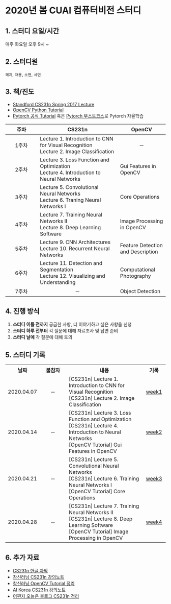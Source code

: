# 2020년 봄 CUAI 컴퓨터비전 스터디

## 1. 스터디 요일/시간

매주 화요일 오후 9시 ~

## 2. 스터디원

`혜지`, `재용`, `소현`, `세연`

## 3. 책/진도

- [Standford CS231n Spring 2017 Lecture](https://www.youtube.com/playlist?list=PLC1qU-LWwrF64f4QKQT-Vg5Wr4qEE1Zxk)
- [OpenCV Python Tutorial](https://opencv-python-tutroals.readthedocs.io/en/latest/py_tutorials/py_tutorials.html)
- [Pytorch 공식 Tutorial](https://tutorials.pytorch.kr/) 혹은 [Pytorch 부스트코스](https://www.edwith.org/boostcourse-dl-pytorch)로 Pytorch 자율학습

<table style="text-align:center;">
    <thread>
        <tr>
            <th width="20%">주차</th>
            <th width="50%">CS231n</th>
            <th width="30%">OpenCV</th>
        </tr>
    </thread>
    <tbody>
        <tr>
            <td align="center">1주차</td>            
            <td align="left">Lecture 1. Introduction to CNN for Visual Recognition<br>Lecture 2. Image Classification</td>
            <td align="center">─</td>
        </tr>
        <tr>
            <td align="center">2주차</td>
            <td align="left">Lecture 3. Loss Function and Optimization <br>Lecture 4. Introduction to Neural Networks</td>
            <td align="left">Gui Features in OpenCV</td>
        </tr>
                <tr>
            <td align="center">3주차</td>
            <td align="left">Lecture 5. Convolutional Neural Networks<br>Lecture 6. Traning Neural Networks Ⅰ</td>
            <td align="left">Core Operations</td>
        </tr>
                <tr>
            <td align="center">4주차</td>
            <td align="left">Lecture 7. Training Neural Networks Ⅱ<br>Lecture 8. Deep Learning Software</td>
            <td align="left">Image Processing in OpenCV</td>
        </tr>
                <tr>
            <td align="center">5주차</td>
            <td align="left">Lecture 9. CNN Architectures<br>Lecture 10. Recurrent Neural Networks</td>
            <td align="left">Feature Detection and Description</td>
        </tr>
                <tr>
            <td align="center">6주차</td>
            <td align="left">Lecture 11. Detection and Segmentation<br>Lecture 12. Visualizing and Understanding</td>
            <td align="left">Computational Photography</td>
        </tr>
        <tr>
            <td align="center">7주차</td>
            <td align="center">─</td>
            <td align="left">Object Detection</td>
        </tr>
    </tbody>
</table>

## 4. 진행 방식

1. **스터디 이틀 전까지** 궁금한 사항, 더 이야기하고 싶은 사항을 신청
2. **스터디 하루 전부터** 각 질문에 대해 자료조사 및 답변 준비
3. **스터디 날에** 각 질문에 대해 토의

## 5. 스터디 기록

<table>
    <tbody>
        <tr>
            <th width="10%">날짜</th>
            <th width="20%">불참자</th>
            <th width="55%">내용</th>
            <th width="15%">기록</th>
        </tr>
        <tr>
            <td align="center">2020.04.07</td>
            <td align="center">─</td>
            <td align="left">[CS231n] Lecture 1. Introduction to CNN for Visual Recognition<br>[CS231n] Lecture 2. Image Classification</td>
            <td align="center"><a href="week1/week1.md">week1</a></td>
        </tr>
        <tr>
            <td align="center">2020.04.14</td>
            <td align="center">─</td>
            <td align="left">[CS231n] Lecture 3. Loss Function and Optimization<br>[CS231n] Lecture 4. Introduction to Neural Networks<br>[OpenCV Tutorial] Gui Features in OpenCV</td>
            <td align="center"><a href="week2/week2.md">week2</a></td>
        </tr>
        <tr>
            <td align="center">2020.04.21</td>
            <td align="center">─</td>
            <td align="left">[CS231n] Lecture 5. Convolutional Neural Networks<br>[CS231n] Lecture 6. Training Neural Networks Ⅰ<br>[OpenCV Tutorial] Core Operations</td>
            <td align="center"><a href="week3/week3.md">week3</a></td>
        </tr>
        <tr>
            <td align="center">2020.04.28</td>
            <td align="center">─</td>
            <td align="left">[CS231n] Lecture 7. Training Neural Networks Ⅱ<br>[CS231n] Lecture 8. Deep Learning Software<br>[OpenCV Tutorial] Image Processing in OpenCV</td>
            <td align="center"><a href="week4/week4.md">week4</a></td>
        </tr>
    </tbody>
</table>

## 6. 추가 자료

- [CS231n 한글 자막](https://github.com/visionNoob/CS231N_17_KOR_SUB)
- [참신러닝 CS231n 강의노트](https://leechamin.tistory.com/category/%EA%B0%95%EC%9D%98%EB%85%B8%ED%8A%B8/CS231n)
- [참신러닝 OpenCV Tutorial 정리](https://leechamin.tistory.com/category/Python/OpenCV)
- [AI Korea CS231n 강의노트](http://aikorea.org/cs231n/)
- [어쩐지 오늘은 블로그 CS231n 정리](https://zzsza.github.io/tag/data-cs231/)
